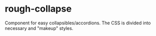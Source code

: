 rough-collapse
==============

Component for easy collapsibles/accordions.
The CSS is divided into necessary and "makeup" styles.